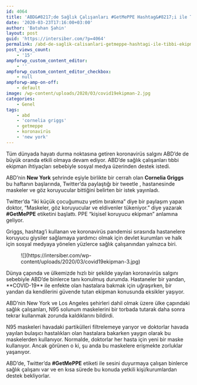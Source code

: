```yaml
---
id: 4064
title: 'ABD&#8217;de Sağlık Çalışanları #GetMePPE Hashtag&#8217;i ile Tıbbi Ekipman İstiyor'
date: '2020-03-23T17:16:00+03:00'
author: 'Batuhan Şahin'
layout: post
guid: 'https://intersiber.com/?p=4064'
permalink: /abd-de-saglik-calisanlari-getmeppe-hashtagi-ile-tibbi-ekipman-istiyor/
post_views_count:
    - '15'
ampforwp_custom_content_editor:
    - ''
ampforwp_custom_content_editor_checkbox:
    - null
ampforwp-amp-on-off:
    - default
image: /wp-content/uploads/2020/03/covid19ekipman-2.jpg
categories:
    - Genel
tags:
    - abd
    - 'cornelia griggs'
    - getmeppe
    - koronavirüs
    - 'new york'
---
```


Tüm dünyada hayatı durma noktasına getiren koronavirüs salgını ABD’de de büyük oranda etkili olmaya devam ediyor. ABD’de sağlık çalışanları tıbbi ekipman ihtiyaçları sebebiyle sosyal medya üzerinden destek istedi.

ABD’nin **New York** şehrinde eşiyle birlikte bir cerrah olan **Cornelia Griggs** bu haftanın başlarında, Twitter’da paylaştığı bir tweetle , hastanesinde maskeler ve göz koruyucular bittiğini belirten bir istek yayınladı.

Twitter’da “iki küçük çocuğumuzu yetim bırakma” diye bir paylaşım yapan doktor, “Maskeler, göz koruyucular ve eldivenler tükeniyor.” diye yazarak **\#GetMePPE** etiketini başlattı. PPE “kişisel koruyucu ekipman” anlamına geliyor.

Griggs, hashtag’i kullanan ve koronavirüs pandemisi sırasında hastanelere koruyucu giysiler sağlamaya yardımcı olmak için devlet kurumları ve halk için sosyal medyaya yönelen yüzlerce sağlık çalışanından yalnızca biri.

<figure class="wp-block-image size-large">![](https://intersiber.com/wp-content/uploads/2020/03/covid19ekipman-3.jpg)</figure>Dünya çapında ve ülkemizde hızlı bir şekilde yayılan koronavirüs salgını sebebiyle ABD’de binlerce tanı konulmuş durumda. Hastaneler bir yandan, **COVID-19** ile enfekte olan hastalara bakmak için uğraşırken, bir yandan da kendilerini güvende tutan ekipman konusunda eksikler yaşıyor.

ABD’nin New York ve Los Angeles şehirleri dahil olmak üzere ülke çapındaki sağlık çalışanları, N95 solunum maskelerini bir torbada tutarak daha sonra tekrar kullanmak zorunda kaldıklarını bildirdi.

N95 maskeleri havadaki partikülleri filtrelemeye yarıyor ve doktorlar havada yayılan bulaşıcı hastalıkları olan hastalara bakarken yaygın olarak bu maskelerden kullanıyor. Normalde, doktorlar her hasta için yeni bir maske kullanıyor. Ancak görünen o ki, şu anda bu maskelere erişmekte zorluklar yaşanıyor.

ABD’de, Twitter’da **\#GetMePPE** etiketi ile sesini duyurmaya çalışan binlerce sağlık çalışanı var ve en kısa sürede bu konuda yetkili kişi/kurumlardan destek bekliyorlar.